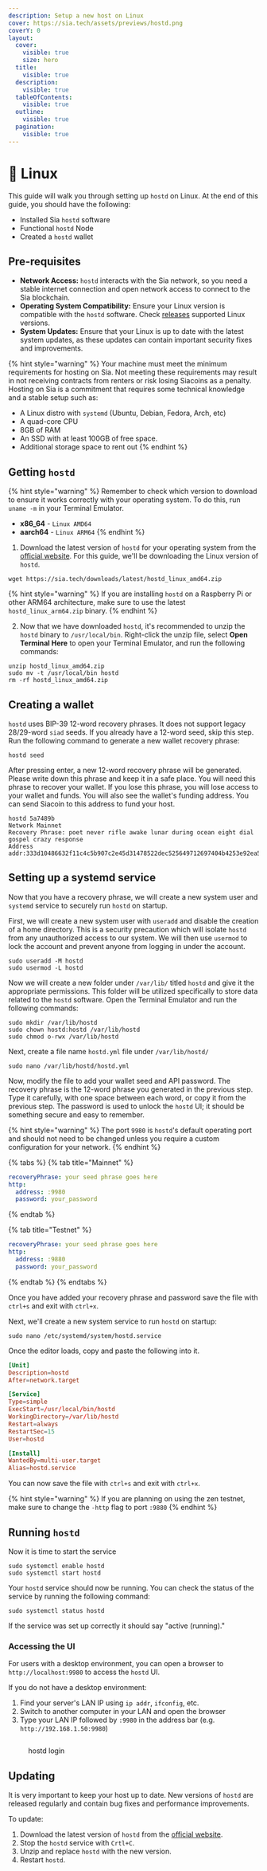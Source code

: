 ```yaml
---
description: Setup a new host on Linux
cover: https://sia.tech/assets/previews/hostd.png
coverY: 0
layout:
  cover:
    visible: true
    size: hero
  title:
    visible: true
  description:
    visible: true
  tableOfContents:
    visible: true
  outline:
    visible: true
  pagination:
    visible: true
---
```


# 🔧 Linux

This guide will walk you through setting up `hostd` on Linux. At the end of this guide, you should have the following:

* Installed Sia `hostd` software
* Functional `hostd` Node
* Created a `hostd` wallet

## Pre-requisites

* **Network Access:** `hostd` interacts with the Sia network, so you need a stable internet connection and open network access to connect to the Sia blockchain.
* **Operating System Compatibility:** Ensure your Linux version is compatible with the `hostd` software. Check [releases](../../miscellaneous/releases.md) supported Linux versions.
* **System Updates:** Ensure that your Linux is up to date with the latest system updates, as these updates can contain important security fixes and improvements.



{% hint style="warning" %}
Your machine must meet the minimum requirements for hosting on Sia. Not meeting these requirements may result in not receiving contracts from renters or risk losing Siacoins as a penalty. Hosting on Sia is a commitment that requires some technical knowledge and a stable setup such as:

* A Linux distro with `systemd` (Ubuntu, Debian, Fedora, Arch, etc)
* A quad-core CPU
* 8GB of RAM
* An SSD with at least 100GB of free space.
* Additional storage space to rent out
{% endhint %}

## Getting `hostd`

{% hint style="warning" %}
Remember to check which version to download to ensure it works correctly with your operating system. To do this, run  `uname -m` in your Terminal Emulator.

* **x86\_64** - `Linux AMD64`
* **aarch64** - `Linux ARM64`
{% endhint %}

1. Download the latest version of `hostd` for your operating system from the [official website](https://sia.tech/software/hostd). For this guide, we'll be downloading the Linux version of `hostd`.
```console
wget https://sia.tech/downloads/latest/hostd_linux_amd64.zip
```
{% hint style="warning" %}
If you are installing `hostd` on a Raspberry Pi or other ARM64 architecture, make sure to use the latest `hostd_linux_arm64.zip` binary.
{% endhint %}

2. Now that we have downloaded `hostd`, it's recommended to unzip the `hostd` binary to `/usr/local/bin`. Right-click the unzip file, select **Open Terminal Here** to open your Terminal Emulator, and run the following commands:

```console
unzip hostd_linux_amd64.zip
sudo mv -t /usr/local/bin hostd
rm -rf hostd_linux_amd64.zip 
```

## Creating a wallet

`hostd` uses BIP-39 12-word recovery phrases. It does not support legacy 28/29-word `siad` seeds. If you already have a 12-word seed, skip this step. Run the following command to generate a new wallet recovery phrase:

```console
hostd seed
```

After pressing enter, a new 12-word recovery phrase will be generated. Please write down this phrase and keep it in a safe place. You will need this phrase to recover your wallet. If you lose this phrase, you will lose access to your wallet and funds. You will also see the wallet's funding address. You can send Siacoin to this address to fund your host.

```console
hostd 5a7489b
Network Mainnet
Recovery Phrase: poet never rifle awake lunar during ocean eight dial gospel crazy response
Address addr:333d10486632f11c4c5b907c2e45d31478522dec525649712697404b4253e92ea5a84227187d
```

## Setting up a systemd service

Now that you have a recovery phrase, we will create a new system user and `systemd` service to securely run `hostd` on startup.

First, we will create a new system user with `useradd` and disable the creation of a home directory. This is a security precaution which will isolate `hostd` from any unauthorized access to our system. We will then use `usermod` to lock the account and prevent anyone from logging in under the account.

```console
sudo useradd -M hostd
sudo usermod -L hostd
```

Now we will create a new folder under `/var/lib/` titled `hostd` and give it the appropriate permissions. This folder will be utilized specifically to store data related to the `hostd` software. Open the Terminal Emulator and run the following commands:

```console
sudo mkdir /var/lib/hostd
sudo chown hostd:hostd /var/lib/hostd
sudo chmod o-rwx /var/lib/hostd
```

Next, create a file name `hostd.yml` file under `/var/lib/hostd/`

```console
sudo nano /var/lib/hostd/hostd.yml
```

Now, modify the file to add your wallet seed and API password. The recovery phrase is the 12-word phrase you generated in the previous step. Type it carefully, with one space between each word, or copy it from the previous step. The password is used to unlock the `hostd` UI; it should be something secure and easy to remember.

{% hint style="warning" %}
The port `9980` is `hostd`'s default operating port and should not need to be changed unless you require a custom configuration for your network.
{% endhint %}

{% tabs %}
{% tab title="Mainnet" %}
```yml
recoveryPhrase: your seed phrase goes here
http:
  address: :9980
  password: your_password
```
{% endtab %}

{% tab title="Testnet" %}
```yml
recoveryPhrase: your seed phrase goes here
http:
  address: :9880
  password: your_password
```
{% endtab %}
{% endtabs %}

Once you have added your recovery phrase and password save the file with `ctrl+s` and exit with `ctrl+x`.

Next, we'll create a new system service to run `hostd` on startup:

```console
sudo nano /etc/systemd/system/hostd.service
```

Once the editor loads, copy and paste the following into it.

```toml
[Unit]
Description=hostd
After=network.target

[Service]
Type=simple
ExecStart=/usr/local/bin/hostd
WorkingDirectory=/var/lib/hostd
Restart=always
RestartSec=15
User=hostd

[Install]
WantedBy=multi-user.target
Alias=hostd.service
```

You can now save the file with `ctrl+s` and exit with `ctrl+x`.

{% hint style="warning" %}
If you are planning on using the zen testnet, make sure to change the `-http` flag to port `:9880`
{% endhint %}

## Running `hostd`

Now it is time to start the service

```console
sudo systemctl enable hostd
sudo systemctl start hostd
```

Your `hostd` service should now be running. You can check the status of the service by running the following command:

```console
sudo systemctl status hostd
```

If the service was set up correctly it should say "active (running)."

### Accessing the UI

For users with a desktop environment, you can open a browser to `http://localhost:9980` to access the `hostd` UI.

If you do not have a desktop environment:

1. Find your server's LAN IP using `ip addr`, `ifconfig`, etc.
2. Switch to another computer in your LAN and open the browser
3. Type your LAN IP followed by `:9980` in the address bar (e.g. `http://192.168.1.50:9980`)

<figure><img src="../../.gitbook/assets/hostd_setup_login_ui.png" alt=""><figcaption><p>hostd login</p></figcaption></figure>

## Updating

It is very important to keep your host up to date. New versions of `hostd` are released regularly and contain bug fixes and performance improvements.

To update:

1. Download the latest version of `hostd` from the [official website](https://sia.tech/software/hostd).
2. Stop the `hostd` service with `Crtl+C`.
3. Unzip and replace `hostd` with the new version.
4. Restart `hostd`.
